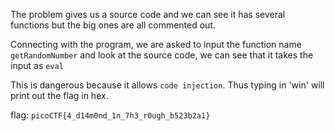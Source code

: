 The problem gives us a source code and we can see it has several functions but the big ones are all commented out.

Connecting with the program, we are asked to input the function name `getRandomNumber` and look at the source code, we can see that it takes the input as `eval`

This is dangerous because it allows `code injection`. Thus typing in 'win' will print out the flag in hex.

flag: `picoCTF{4_d14m0nd_1n_7h3_r0ugh_b523b2a1}`

